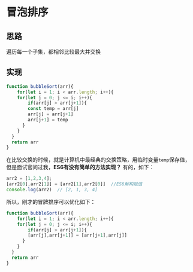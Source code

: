 # 冒泡排序

## 思路

遍历每一个子集，都相邻比较最大并交换

## 实现

```javascript
function bubbleSort(arr){
	for(let i = 1; i < arr.length; i++){
  	for(let j = 0; j <= i; i++){
    	if(arr[j] > arr[j+1]){
      	const temp = arr[j]
        arr[j] = arr[j+1]
        arr[j+1] = temp
      }
    }
  }
  return arr
}
```

在比较交换的时候，就是计算机中最经典的交换策略，用临时变量`temp`保存值，但是面试官问过我，**ES6有没有简单的方法实现？** 有的，如下：

```javascript
arr2 = [1,2,3,4];
[arr2[0],arr2[1]] = [arr2[1],arr2[0]]  //ES6解构赋值
console.log(arr2)  // [2, 1, 3, 4]
```

所以，刚才的冒牌排序可以优化如下：

```javascript
function bubbleSort(arr){
	for(let i = 1; i < arr.length; i++){
  	for(let j = 0; j <= i; i++){
    	if(arr[j] > arr[j+1]){
        [arr[j],arr[j+1]] = [arr[j+1],arr[j]]
      }
    }
  }
  return arr
}
```
